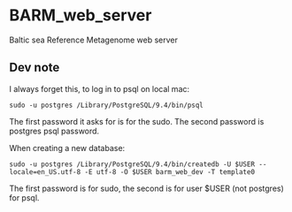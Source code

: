 # BARM_web_server
Baltic sea Reference Metagenome web server

## Dev note
I always forget this, to log in to psql on local mac:

    sudo -u postgres /Library/PostgreSQL/9.4/bin/psql

The first password it asks for is for the sudo. The second password is postgres psql password.

When creating a new database:

    sudo -u postgres /Library/PostgreSQL/9.4/bin/createdb -U $USER --locale=en_US.utf-8 -E utf-8 -O $USER barm_web_dev -T template0

The first password is for sudo, the second is for user $USER (not postgres) for psql. 
